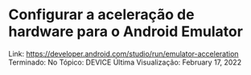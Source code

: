 # Configurar a aceleração de hardware para o Android Emulator

Link: https://developer.android.com/studio/run/emulator-acceleration
Terminado: No
Tópico: DEVICE
Última Visualização: February 17, 2022